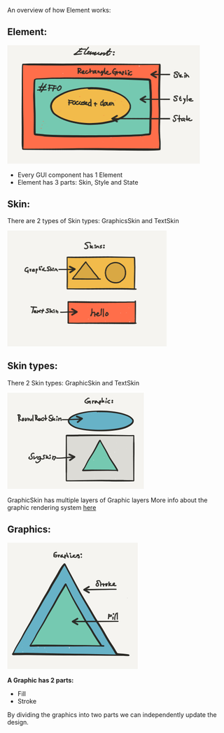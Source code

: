 An overview of how Element works: <!--more--> 


## Element:

<img width="440" alt="img" src="https://raw.githubusercontent.com/stylekit/img/master/Element_parts.png">

- Every GUI component has 1 Element
- Element has 3 parts: Skin, Style and State


## Skin:

There are 2 types of Skin types: GraphicsSkin and TextSkin

<img width="364" alt="img" src="https://raw.githubusercontent.com/stylekit/img/master/skin_types.png">

## Skin types:

There 2 Skin types: GraphicSkin and TextSkin

<img width="312" alt="img" src="https://raw.githubusercontent.com/stylekit/img/master/graphic_types.png">

GraphicSkin has multiple layers of Graphic layers More info about the graphic rendering system [here](http://stylekit.org/blog/2015/12/30/Graphic-framework-for-OSX/) 

## Graphics:

<img width="298" alt="img" src="https://raw.githubusercontent.com/stylekit/img/master/graphics_parts.png">

**A Graphic has 2 parts:**
- Fill
- Stroke 

By dividing the graphics into two parts we can independently update the design. 

